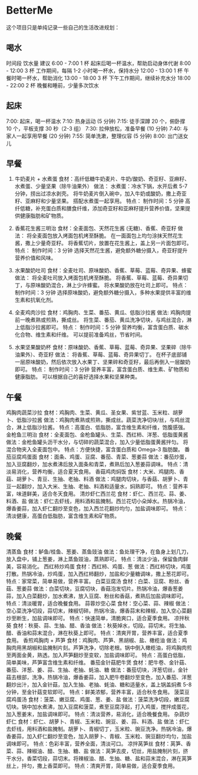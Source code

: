 # BetterMe

这个项目只是单纯记录一些自己的生活改进规划：

## 喝水

时间段 饮水量 建议
6:00 - 7:00 1 杯 起床后喝一杯温水，帮助启动身体代谢
8:00 - 12:00 3 杯 工作期间，每隔 1-2 小时喝一杯水，保持水分
12:00 - 13:00 1 杯 午餐时喝一杯水，帮助消化
13:00 - 18:00 3 杯 下午工作期间，继续补充水分
18:00 - 22:00 2 杯 晚餐和睡前，少量多次饮水

## 起床

7:00: 起床，喝一杯温水
7:10: 热身运动 (5 分钟)
7:15: 徒手深蹲 20 个，俯卧撑 10 个，平板支撑 30 秒（2-3 组）
7:30: 拉伸放松，准备早餐 (10 分钟)
7:40: 与家人一起享用早餐 (20 分钟)
7:55: 简单洗漱，整理仪容 (5 分钟)
8:00: 出门送女儿

## 早餐

1. 牛奶麦片 + 水煮蛋
   食材：高纤低糖牛奶麦片、牛奶/酸奶、奇亚籽、亚麻籽、水煮蛋、少量坚果（除牛油果外）
   做法：
   水煮蛋：冷水下锅，水开后煮 5-7 分钟，捞出过凉水剥壳。
   将牛奶麦片倒入碗中，加入牛奶或酸奶，撒上奇亚籽、亚麻籽和少量坚果。
   搭配水煮蛋一起享用。
   特点：
   制作时间：5 分钟
   高纤低糖，补充蛋白质和膳食纤维，添加奇亚籽和亚麻籽提升营养价值，坚果提供健康脂肪和矿物质。

2. 香蕉花生酱三明治
   食材：全麦面包、天然花生酱 (无糖)、香蕉、奇亚籽
   做法：
   将全麦面包放入烤面包机烤至酥脆。
   在一面面包上均匀涂抹天然花生酱，撒上少量奇亚籽。
   将香蕉切片，放置在花生酱上，盖上另一片面包即可。
   特点：
   制作时间：3 分钟
   选择天然花生酱，避免额外糖分摄入，奇亚籽提升营养价值和风味。

3. 水果酸奶吐司
   食材：全麦吐司、原味酸奶、香蕉、草莓、蓝莓、奇异果、蜂蜜
   做法：
   将全麦吐司放入烤面包机烤至酥脆。
   将香蕉、草莓、蓝莓、奇异果切丁，与原味酸奶混合，淋上少许蜂蜜。
   将水果酸奶放在吐司上即可。
   特点：
   制作时间：3 分钟
   选择原味酸奶，避免额外糖分摄入，多种水果提供丰富的维生素和抗氧化剂。

4. 全麦鸡肉沙拉
   食材：鸡胸肉、生菜、番茄、黄瓜、低脂沙拉酱
   做法:
   鸡胸肉提前一晚煮熟或煎熟，撕成丝。
   将生菜、番茄、黄瓜洗净切块，与鸡丝混合，淋上低脂沙拉酱即可。
   特点：
   制作时间：5 分钟
   营养均衡，富含蛋白质、碳水化合物、维生素和纤维。
   可以提前准备鸡丝，节省时间。

5. 水果坚果酸奶杯
   食材：原味酸奶、香蕉、草莓、蓝莓、奇异果、坚果碎（除牛油果外）、奇亚籽
   做法：
   将香蕉、草莓、蓝莓、奇异果切丁。
   在杯子底部铺一层原味酸奶，然后依次放入水果丁、坚果碎和奇亚籽，最后再倒入一层酸奶即可。
   特点：
   制作时间：3 分钟
   营养丰富，富含蛋白质、维生素、矿物质和健康脂肪。
   可以根据自己的喜好选择水果和坚果种类。

## 午餐

鸡胸肉蔬菜沙拉
食材：鸡胸肉、生菜、黄瓜、圣女果、紫甘蓝、玉米粒、胡萝卜、低脂沙拉酱
做法：鸡胸肉煮熟或煎熟，撕成丝。蔬菜洗净切块/丝，与鸡丝混合，淋上低脂沙拉酱。
特点：高蛋白、低脂肪，富含维生素和纤维，饱腹感强。
金枪鱼三明治
食材：全麦面包、金枪鱼罐头、生菜、西红柿、洋葱、低脂蛋黄酱
做法：金枪鱼罐头沥干水分，与切碎的蔬菜混合，加入少量低脂蛋黄酱拌匀。 将混合物夹入全麦面包中。
特点：方便快捷，富含蛋白质和 Omega-3 脂肪酸。
番茄豆腐鸡蛋面
食材：面条、鸡蛋、豆腐、番茄、青菜、葱姜蒜
做法：番茄炒蛋，加入豆腐翻炒，加水煮沸后放入面条和青菜，煮熟后加入葱姜蒜调味。
特点：清淡易消化，营养均衡，适合夏天食用。
香菇鸡肉焖饭
食材：大米、鸡腿肉、香菇、胡萝卜、青豆、生抽、老抽、料酒
做法：鸡腿肉切块，与香菇、胡萝卜、青豆一起翻炒，加入大米、生抽、老抽、料酒和适量水，焖熟即可。
特点：营养丰富，味道鲜美，适合冬天食用。
清炒虾仁西兰花
食材：虾仁、西兰花、蒜、姜、料酒、盐
做法：虾仁去虾线，用料酒和盐腌制。西兰花切小朵焯水。热锅冷油，爆香姜蒜，加入虾仁翻炒至变色，加入西兰花翻炒均匀，加盐调味即可。
特点： 清淡健康，高蛋白低脂肪，富含维生素和矿物质。

## 晚餐

清蒸鱼
食材：鲈鱼/桂鱼、葱姜、蒸鱼豉油
做法：鱼处理干净，在鱼身上划几刀，放入盘中，铺上葱姜，淋上蒸鱼豉油，蒸熟即可。
特点：清淡少油，保留鱼肉鲜美，容易消化。
西红柿炒鸡蛋
食材：西红柿、鸡蛋、葱
做法：西红柿切块，鸡蛋打散。热锅冷油，炒鸡蛋，加入西红柿翻炒，加盐和少量糖调味，撒上葱花即可。
特点：家常菜，简单易做，营养丰富。
白菜豆腐汤
食材：白菜、豆腐、粉丝、香菇、葱姜蒜
做法：白菜切块，豆腐切块，香菇泡发切片。热锅冷油，爆香葱姜蒜，加入白菜翻炒，加水煮沸，放入豆腐、粉丝和香菇，煮熟后加盐调味即可。
特点：清淡暖胃，适合晚餐食用。
蒜蓉炒空心菜
食材：空心菜、蒜、辣椒
做法：空心菜洗净切段，蒜切末，辣椒切碎。热锅冷油，爆香蒜末和辣椒，加入空心菜翻炒至断生，加盐调味即可。
特点：快速简单，清脆爽口，适合夏季食用。
凉拌秋葵
食材：秋葵、蒜、生抽、醋、香油
做法：秋葵焯水，切段。蒜切末。将生抽、醋、香油和蒜末混合，淋在秋葵上即可。
特点：清爽开胃，营养丰富，适合夏季食用。
香煎鸡胸肉 + 芦笋
食材：鸡胸肉、芦笋、黑胡椒、盐、橄榄油
做法：鸡胸肉用黑胡椒和盐腌制片刻。芦笋洗净，切除老根。锅中倒入橄榄油，将鸡胸肉煎至两面金黄，熟透。加入芦笋翻炒至变软，加盐调味即可。
特点：高蛋白低脂，简单美味，芦笋富含维生素和纤维。
番茄金针菇肥牛煲
食材：肥牛卷、金针菇、番茄、洋葱、姜、蒜、生抽、老抽、蚝油、糖
做法：番茄切块，洋葱切丝，金针菇去根部，洗净。热锅冷油，爆香姜蒜，加入肥牛卷翻炒至变色，加入番茄、洋葱翻炒出汁，加入金针菇，加入生抽、老抽、蚝油、糖和适量水，盖上锅盖焖煮 5-8 分钟，至金针菇变软即可。
特点：鲜美浓郁，营养丰富，适合秋冬食用。
菠菜豆腐鸡蛋汤
食材：菠菜、嫩豆腐、鸡蛋、葱、姜、盐
做法：菠菜洗净切段，嫩豆腐切块。锅中加水煮沸，加入豆腐和菠菜，煮至豆腐浮起，打入鸡蛋，搅拌成蛋花，加入葱姜末，加盐调味即可。
特点：清淡营养，易消化，适合晚餐食用。
杂蔬炒虾仁
食材：虾仁、胡萝卜、青椒、玉米粒、豌豆、姜、蒜、料酒、盐
做法：虾仁去虾线，用料酒和盐腌制。胡萝卜、青椒切丁，玉米粒、豌豆洗净。热锅冷油，爆香姜蒜，加入虾仁翻炒至变色，加入胡萝卜、青椒、玉米粒、豌豆翻炒均匀，加盐调味即可。
特点：色彩丰富，营养全面，清淡可口。
凉拌莴笋丝
食材：莴笋、香菜、蒜、辣椒油、醋、生抽、糖、盐
做法：莴笋去皮，切丝，用盐腌制片刻，挤干水分。香菜切段，蒜切末。将辣椒油、醋、生抽、糖、盐和蒜末混合，淋在莴笋丝上，拌匀，撒上香菜即可。
特点：清爽开胃，简单易做，适合夏季食用。
